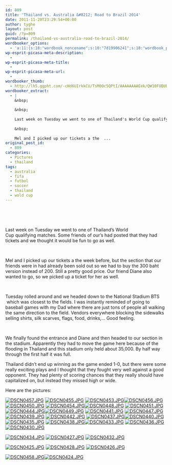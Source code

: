 ```yaml
---
id: 809
title: 'Thailand vs. Australia &#8212; Road to Brazil 2014'
date: 2011-11-20T23:29:54+00:00
author: tyghe
layout: post
guid: /?p=809
permalink: /thailand-vs-australia-road-to-brazil-2014/
wordbooker_options:
  - 'a:11:{s:18:"wordbook_noncename";s:10:"7d19906241";s:18:"wordbook_page_post";s:4:"-100";s:18:"wordbook_orandpage";s:1:"2";s:23:"wordbook_default_author";s:1:"2";s:23:"wordbook_extract_length";s:3:"256";s:19:"wordbook_actionlink";s:3:"300";s:26:"wordbooker_publish_default";s:2:"on";s:18:"wordbook_attribute";s:31:"Posted a new post on their blog";s:29:"wordbooker_status_update_text";s:35:": New blog post :  %title% - %link%";s:20:"wordbook_comment_get";s:2:"on";s:17:"wordbook_new_post";s:1:"1";}'
wp-esprit-picasa-meta-description:
  - 
wp-esprit-picasa-meta-title:
  - 
wp-esprit-picasa-meta-url:
  - 
wordbooker_thumb:
  - http://lh5.ggpht.com/-cHd6UIrkkCU/TsM0Oc5QPtI/AAAAAAAAEek/QW10FUBUbp8/s200/DSCN0457.JPG
wordbooker_extract:
  - |
    &nbsp;
    
    &nbsp;
    
    Last week on Tuesday we went to one of Thailand's World Cup qualifying matches. Some friends of our's had posted that they had tickets and we thought it would be fun to go as well.
    
    &nbsp;
    
    Mel and I picked up our tickets a the  ...
original_post_id:
  - 809
categories:
  - Pictures
  - thailand
tags:
  - australia
  - fifa
  - futbol
  - soccer
  - thailand
  - wold cup
---
```

&nbsp;

&nbsp;

Last week on Tuesday we went to one of Thailand&#8217;s World Cup qualifying matches. Some friends of our&#8217;s had posted that they had tickets and we thought it would be fun to go as well.

&nbsp;

Mel and I picked up our tickets a the week before, but the section that our friends were in had already been sold out so we had to buy the 300 baht version instead of 200. Still a pretty good price. Our friend Diane also wanted to go, so we picked up a ticket for her as well.

<!--more-->

&nbsp;

Tuesday rolled around and we headed down to the National Stadium BTS  which was closest to the fields. I was instantly reminded of going to baseball games with my Dad where there are just tons of people all walking the same direction to the field. Vendors everywhere blocking the sidewalks selling shirts, silk scarves, flags, food, drinks,&#8230; Good feeling.

&nbsp;

We finally found the entrance and Diane and then headed to our section in the stadium. Apparently they had to move the game here because of the flooding in Thailand and this stadium only held about 35,000. By half way through the first half it was full.

Thailand didn&#8217;t end up winning as the game ended 1-0, but there were some really exciting plays and I thought that they fought very well against a good opponent. They had plenty of scoring chances that they really should have capitalized on, but instead they missed high or wide.

Here are the pictures:

<a title="" href="http://lh5.ggpht.com/-cHd6UIrkkCU/TsM0Oc5QPtI/AAAAAAAAEek/QW10FUBUbp8/s800/DSCN0457.JPG" rel="lightbox[809]"><img src="http://lh5.ggpht.com/-cHd6UIrkkCU/TsM0Oc5QPtI/AAAAAAAAEek/QW10FUBUbp8/s200/DSCN0457.JPG" alt="DSCN0457.JPG" /></a> <a title="" href="http://lh3.ggpht.com/-eonFiie1YZo/TsM0NVjW_FI/AAAAAAAAEec/yK7Icdo-M6I/s800/DSCN0455.JPG" rel="lightbox[809]"><img src="http://lh3.ggpht.com/-eonFiie1YZo/TsM0NVjW_FI/AAAAAAAAEec/yK7Icdo-M6I/s200/DSCN0455.JPG" alt="DSCN0455.JPG" /></a> <a title="" href="http://lh4.ggpht.com/-zu4UNzOTpw8/TsM0MHYkyiI/AAAAAAAAEeU/Hy00rr2PgVE/s800/DSCN0453.JPG" rel="lightbox[809]"><img src="http://lh4.ggpht.com/-zu4UNzOTpw8/TsM0MHYkyiI/AAAAAAAAEeU/Hy00rr2PgVE/s200/DSCN0453.JPG" alt="DSCN0453.JPG" /></a><a title="" href="http://lh4.ggpht.com/-VdPiCXBt4qU/TsM0NxVpTdI/AAAAAAAAEeg/WLnQ2EWQQaU/s800/DSCN0456.JPG" rel="lightbox[809]"><img src="http://lh4.ggpht.com/-VdPiCXBt4qU/TsM0NxVpTdI/AAAAAAAAEeg/WLnQ2EWQQaU/s200/DSCN0456.JPG" alt="DSCN0456.JPG" /></a> <a title="" href="http://lh6.ggpht.com/-nkOlRCM2c9g/TsM0K4tj0aI/AAAAAAAAEeM/utte8QL68X0/s800/DSCN0450.JPG" rel="lightbox[809]"><img src="http://lh6.ggpht.com/-nkOlRCM2c9g/TsM0K4tj0aI/AAAAAAAAEeM/utte8QL68X0/s200/DSCN0450.JPG" alt="DSCN0450.JPG" /></a> <a title="" href="http://lh4.ggpht.com/-8bk6BMcEhQw/TsM0MgZ-4hI/AAAAAAAAEeY/Gm_rRSfQLOA/s800/DSCN0454.JPG" rel="lightbox[809]"><img src="http://lh4.ggpht.com/-8bk6BMcEhQw/TsM0MgZ-4hI/AAAAAAAAEeY/Gm_rRSfQLOA/s200/DSCN0454.JPG" alt="DSCN0454.JPG" /></a><a title="" href="http://lh4.ggpht.com/-nSiHpC3ZrMw/TsM0Jv6uQ8I/AAAAAAAAEeE/BrHTie7W4mE/s800/DSCN0448.JPG" rel="lightbox[809]"><img src="http://lh4.ggpht.com/-nSiHpC3ZrMw/TsM0Jv6uQ8I/AAAAAAAAEeE/BrHTie7W4mE/s200/DSCN0448.JPG" alt="DSCN0448.JPG" /></a> <a title="" href="http://lh5.ggpht.com/-ZBDPEwO68gg/TsM0LUfo-UI/AAAAAAAAEeQ/StYPc8croUI/s800/DSCN0451.JPG" rel="lightbox[809]"><img src="http://lh5.ggpht.com/-ZBDPEwO68gg/TsM0LUfo-UI/AAAAAAAAEeQ/StYPc8croUI/s200/DSCN0451.JPG" alt="DSCN0451.JPG" /></a> <a title="" href="http://lh5.ggpht.com/-Miww9hyUs80/TsM0IHPBAGI/AAAAAAAAEd8/GIvCILAv7Dg/s800/DSCN0444.JPG" rel="lightbox[809]"><img src="http://lh5.ggpht.com/-Miww9hyUs80/TsM0IHPBAGI/AAAAAAAAEd8/GIvCILAv7Dg/s200/DSCN0444.JPG" alt="DSCN0444.JPG" /></a><a title="" href="http://lh6.ggpht.com/-y2gJC9VhYa4/TsM0KbxxsXI/AAAAAAAAEeI/Y04DsEWSnRU/s800/DSCN0449.JPG" rel="lightbox[809]"><img src="http://lh6.ggpht.com/-y2gJC9VhYa4/TsM0KbxxsXI/AAAAAAAAEeI/Y04DsEWSnRU/s200/DSCN0449.JPG" alt="DSCN0449.JPG" /></a> <a title="" href="http://lh6.ggpht.com/-nzWdzdD5-ZI/TsM0HNjW1PI/AAAAAAAAEd0/anPZlBfizQ4/s800/DSCN0441.JPG" rel="lightbox[809]"><img src="http://lh6.ggpht.com/-nzWdzdD5-ZI/TsM0HNjW1PI/AAAAAAAAEd0/anPZlBfizQ4/s200/DSCN0441.JPG" alt="DSCN0441.JPG" /></a> <a title="" href="http://lh3.ggpht.com/-6yZzYF_8RGw/TsM0I-CY1UI/AAAAAAAAEeA/wySM_Zz7TDQ/s800/DSCN0447.JPG" rel="lightbox[809]"><img src="http://lh3.ggpht.com/-6yZzYF_8RGw/TsM0I-CY1UI/AAAAAAAAEeA/wySM_Zz7TDQ/s200/DSCN0447.JPG" alt="DSCN0447.JPG" /></a><a title="" href="http://lh4.ggpht.com/-OPJvFo3xBxw/TsM0FxSN7GI/AAAAAAAAEds/_uuEH_NtbIY/s800/DSCN0439.JPG" rel="lightbox[809]"><img src="http://lh4.ggpht.com/-OPJvFo3xBxw/TsM0FxSN7GI/AAAAAAAAEds/_uuEH_NtbIY/s200/DSCN0439.JPG" alt="DSCN0439.JPG" /></a> <a title="" href="http://lh3.ggpht.com/-VZ9Re4pEYo4/TsM0HjSpMCI/AAAAAAAAEd4/2h9dRPUS4ME/s800/DSCN0442.JPG" rel="lightbox[809]"><img src="http://lh3.ggpht.com/-VZ9Re4pEYo4/TsM0HjSpMCI/AAAAAAAAEd4/2h9dRPUS4ME/s200/DSCN0442.JPG" alt="DSCN0442.JPG" /></a> <a title="" href="http://lh6.ggpht.com/-FTgRDdeARLE/TsM0Em4IGkI/AAAAAAAAEdk/qiNwyv1694Y/s800/DSCN0437.JPG" rel="lightbox[809]"><img src="http://lh6.ggpht.com/-FTgRDdeARLE/TsM0Em4IGkI/AAAAAAAAEdk/qiNwyv1694Y/s200/DSCN0437.JPG" alt="DSCN0437.JPG" /></a><a title="" href="http://lh5.ggpht.com/-qgSJomR4ozc/TsM0GttriAI/AAAAAAAAEdw/T3JweaizZ9Y/s800/DSCN0440.JPG" rel="lightbox[809]"><img src="http://lh5.ggpht.com/-qgSJomR4ozc/TsM0GttriAI/AAAAAAAAEdw/T3JweaizZ9Y/s200/DSCN0440.JPG" alt="DSCN0440.JPG" /></a> <a title="" href="http://lh3.ggpht.com/-RKB0yv5hVaw/TsM0DcrWzhI/AAAAAAAAEdc/h9duvIVjyo0/s800/DSCN0435.JPG" rel="lightbox[809]"><img src="http://lh3.ggpht.com/-RKB0yv5hVaw/TsM0DcrWzhI/AAAAAAAAEdc/h9duvIVjyo0/s200/DSCN0435.JPG" alt="DSCN0435.JPG" /></a> <a title="" href="http://lh6.ggpht.com/--VrdoCeCWW0/TsM0FRUNuXI/AAAAAAAAEdo/TsKOEgZSJBc/s800/DSCN0438.JPG" rel="lightbox[809]"><img src="http://lh6.ggpht.com/--VrdoCeCWW0/TsM0FRUNuXI/AAAAAAAAEdo/TsKOEgZSJBc/s200/DSCN0438.JPG" alt="DSCN0438.JPG" /></a><a title="" href="http://lh3.ggpht.com/-CyG8e_gq2jk/TsM0B8MU7WI/AAAAAAAAEdU/vxa46FMTPzM/s800/DSCN0433.JPG" rel="lightbox[809]"><img src="http://lh3.ggpht.com/-CyG8e_gq2jk/TsM0B8MU7WI/AAAAAAAAEdU/vxa46FMTPzM/s200/DSCN0433.JPG" alt="DSCN0433.JPG" /></a> <a title="" href="http://lh5.ggpht.com/-m6f75yPIdrU/TsM0D3xal2I/AAAAAAAAEdg/xUHu7wYmoz8/s800/DSCN0436.JPG" rel="lightbox[809]"><img src="http://lh5.ggpht.com/-m6f75yPIdrU/TsM0D3xal2I/AAAAAAAAEdg/xUHu7wYmoz8/s200/DSCN0436.JPG" alt="DSCN0436.JPG" /></a> <a title="" href="http://lh6.ggpht.com/--jmgrpLLaoI/TsM0Anew22I/AAAAAAAAEdM/JnY0fqMHn64/s800/DSCN0430.JPG" rel="lightbox[809]"><img src="http://lh6.ggpht.com/--jmgrpLLaoI/TsM0Anew22I/AAAAAAAAEdM/JnY0fqMHn64/s200/DSCN0430.JPG" alt="DSCN0430.JPG" /></a>

<a title="" href="http://lh4.ggpht.com/-wRuTkGnsHII/TsM0CQ53MzI/AAAAAAAAEdY/wjMTkvEpKew/s800/DSCN0434.JPG" rel="lightbox[809]"><img src="http://lh4.ggpht.com/-wRuTkGnsHII/TsM0CQ53MzI/AAAAAAAAEdY/wjMTkvEpKew/s200/DSCN0434.JPG" alt="DSCN0434.JPG" /></a> <a title="" href="http://lh5.ggpht.com/-cdD16LMFL_0/TsMz_RI8nVI/AAAAAAAAEdE/kKvBax-7prQ/s800/DSCN0427.JPG" rel="lightbox[809]"><img src="http://lh5.ggpht.com/-cdD16LMFL_0/TsMz_RI8nVI/AAAAAAAAEdE/kKvBax-7prQ/s200/DSCN0427.JPG" alt="DSCN0427.JPG" /></a> <a title="" href="http://lh3.ggpht.com/-4AiyxNY8zog/TsM0BZ26NhI/AAAAAAAAEdQ/XwnhH269rAc/s800/DSCN0432.JPG" rel="lightbox[809]"><img src="http://lh3.ggpht.com/-4AiyxNY8zog/TsM0BZ26NhI/AAAAAAAAEdQ/XwnhH269rAc/s200/DSCN0432.JPG" alt="DSCN0432.JPG" /></a>

<a title="" href="http://lh5.ggpht.com/-RSkUqtVxbgE/TsMz-WlImAI/AAAAAAAAEc8/_1oUaXzGN1g/s800/DSCN0425.JPG" rel="lightbox[809]"><img src="http://lh5.ggpht.com/-RSkUqtVxbgE/TsMz-WlImAI/AAAAAAAAEc8/_1oUaXzGN1g/s200/DSCN0425.JPG" alt="DSCN0425.JPG" /></a> <a title="" href="http://lh4.ggpht.com/-lkDDgHEDauE/TsM0AIb0YaI/AAAAAAAAEdI/yJ21sLPI0-8/s800/DSCN0428.JPG" rel="lightbox[809]"><img src="http://lh4.ggpht.com/-lkDDgHEDauE/TsM0AIb0YaI/AAAAAAAAEdI/yJ21sLPI0-8/s200/DSCN0428.JPG" alt="DSCN0428.JPG" /></a> <a title="" href="http://lh5.ggpht.com/-g3Wu2g8DjK4/TsMz-4hyZFI/AAAAAAAAEdA/vK6Sp_JCppQ/s800/DSCN0426.JPG" rel="lightbox[809]"><img src="http://lh5.ggpht.com/-g3Wu2g8DjK4/TsMz-4hyZFI/AAAAAAAAEdA/vK6Sp_JCppQ/s200/DSCN0426.JPG" alt="DSCN0426.JPG" /></a>

<a title="" href="http://lh6.ggpht.com/-Azg8qoilJZM/TsMz4K6qJtI/AAAAAAAAEc0/T6zRWd-z80M/s800/DSCN0458.JPG" rel="lightbox[809]"><img src="http://lh6.ggpht.com/-Azg8qoilJZM/TsMz4K6qJtI/AAAAAAAAEc0/T6zRWd-z80M/s200/DSCN0458.JPG" alt="DSCN0458.JPG" /></a><a title="" href="http://lh6.ggpht.com/-zbXzjgD7SuQ/TsMz9osQzEI/AAAAAAAAEc4/GsZRUCkCXk0/s800/DSCN0424.JPG" rel="lightbox[809]"><img src="http://lh6.ggpht.com/-zbXzjgD7SuQ/TsMz9osQzEI/AAAAAAAAEc4/GsZRUCkCXk0/s200/DSCN0424.JPG" alt="DSCN0424.JPG" /></a>
